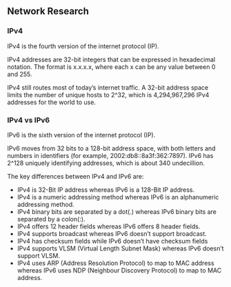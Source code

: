 ## Network Research

### IPv4

IPv4 is the fourth version of the internet protocol (IP).

IPv4 addresses are 32-bit integers that can be expressed in hexadecimal notation. The format is x.x.x.x, where each x can be any value between 0 and 255.

IPv4 still routes most of today’s internet traffic. A 32-bit address space limits the number of unique hosts to 2^32, which is 4,294,967,296 IPv4 addresses for the world to use.

### IPv4 vs IPv6

IPv6 is the sixth version of the internet protocol (IP).

IPv6 moves from 32 bits to a 128-bit address space, with both letters and numbers in identifiers (for example, 2002:db8::8a3f:362:7897). IPv6 has 2^128 uniquely identifying addresses, which is about 340 undecillion.

The key differences between IPv4 and IPv6 are:
- IPv4 is 32-Bit IP address whereas IPv6 is a 128-Bit IP address.
- IPv4 is a numeric addressing method whereas IPv6 is an alphanumeric addressing method.
- IPv4 binary bits are separated by a dot(.) whereas IPv6 binary bits are separated by a colon(:).
- IPv4 offers 12 header fields whereas IPv6 offers 8 header fields.
- IPv4 supports broadcast whereas IPv6 doesn’t support broadcast.
- IPv4 has checksum fields while IPv6 doesn’t have checksum fields
- IPv4 supports VLSM (Virtual Length Subnet Mask) whereas IPv6 doesn’t support VLSM.
- IPv4 uses ARP (Address Resolution Protocol) to map to MAC address whereas IPv6 uses NDP (Neighbour Discovery Protocol) to map to MAC address.
